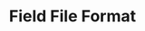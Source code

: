 ---
permalink: /technicalreferencefieldfield-file-formatindex/
layout: default
title: Field File Format
parent: Field
nav_order: 1
---
